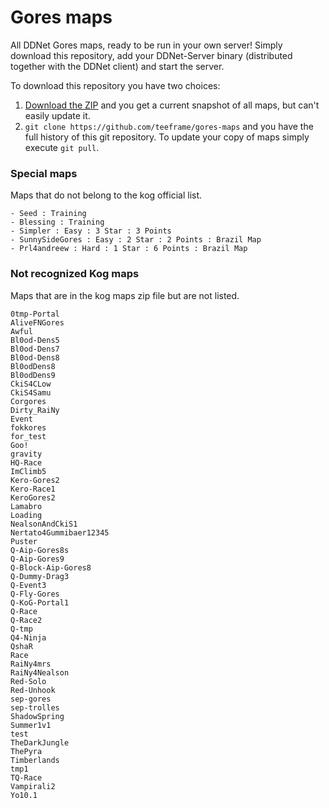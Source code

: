 Gores maps
==========

All DDNet Gores maps, ready to be run in your own server! Simply download this repository, add your DDNet-Server binary (distributed together with the DDNet client) and start the server.


To download this repository you have two choices:

1. [Download the ZIP](https://github.com/teeframe/gores-maps/archive/master.zip) and you get a current snapshot of all maps, but can't easily update it.
2. `git clone https://github.com/teeframe/gores-maps` and you have the full history of this git repository. To update your copy of maps simply execute `git pull`.

### Special maps
Maps that do not belong to the kog official list.
```
- Seed : Training
- Blessing : Training
- Simpler : Easy : 3 Star : 3 Points
- SunnySideGores : Easy : 2 Star : 2 Points : Brazil Map
- Prl4andreew : Hard : 1 Star : 6 Points : Brazil Map
```

### Not recognized Kog maps
Maps that are in the kog maps zip file but are not listed.
```
0tmp-Portal
AliveFNGores
Awful
Bl0od-Dens5
Bl0od-Dens7
Bl0od-Dens8
Bl0odDens8
Bl0odDens9
CkiS4CLow
CkiS4Samu
Corgores
Dirty_RaiNy
Event
fokkores
for_test
Goo!
gravity
HQ-Race
ImClimb5
Kero-Gores2
Kero-Race1
KeroGores2
Lamabro
Loading
NealsonAndCkiS1
Nertato4Gummibaer12345
Puster
Q-Aip-Gores8s
Q-Aip-Gores9
Q-Block-Aip-Gores8
Q-Dummy-Drag3
Q-Event3
Q-Fly-Gores
Q-KoG-Portal1
Q-Race
Q-Race2
Q-tmp
Q4-Ninja
QshaR
Race
RaiNy4mrs
RaiNy4Nealson
Red-Solo
Red-Unhook
sep-gores
sep-trolles
ShadowSpring
Summer1v1
test
TheDarkJungle
ThePyra
Timberlands
tmp1
TQ-Race
Vampirali2
Yo10.1
```
